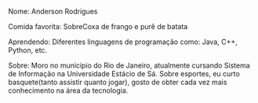 Nome: Anderson Rodrigues

Comida favorita: SobreCoxa de frango e purê de batata

Aprendendo: Diferentes linguagens de programação como: Java, C++, Python, etc.

Sobre: Moro no municipio do Rio de Janeiro, atualmente cursando Sistema de Informação na Universidade Estácio de Sá. Sobre esportes, eu curto basquete(tanto assistir quanto jogar), gosto de obter cada vez mais conhecimento na área da tecnologia.